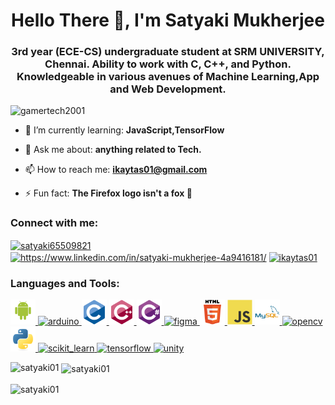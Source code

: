 <h1 align="center">Hello There 👋, I'm Satyaki Mukherjee</h1>
<h3 align="center">3rd year (ECE-CS) undergraduate student at SRM UNIVERSITY, Chennai. Ability to work with C, C++, and Python. Knowledgeable in various avenues of Machine Learning,App and Web Development.</h3>

<p align="left"> <img src="https://komarev.com/ghpvc/?username=gamertech2001&label=Profile%20views&color=0e75b6&style=flat" alt="gamertech2001" /> </p>

- 🌱 I’m currently learning: **JavaScript,TensorFlow**

- 💬 Ask me about: **anything related to Tech.**

- 📫 How to reach me: **ikaytas01@gmail.com**

- ⚡ Fun fact: **The Firefox logo isn't a fox 🦊**

<h3 align="left">Connect with me:</h3>
<p align="left">
<a href="https://twitter.com/satyaki65509821" target="blank"><img align="center" src="https://cdn.jsdelivr.net/npm/simple-icons@3.0.1/icons/twitter.svg" alt="satyaki65509821" height="30" width="40" /></a>
<a href="https://linkedin.com/in/https://www.linkedin.com/in/satyaki-mukherjee-4a9416181/" target="blank"><img align="center" src="https://cdn.jsdelivr.net/npm/simple-icons@3.0.1/icons/linkedin.svg" alt="https://www.linkedin.com/in/satyaki-mukherjee-4a9416181/" height="30" width="40" /></a>
<a href="https://www.hackerrank.com/ikaytas01" target="blank"><img align="center" src="https://cdn.jsdelivr.net/npm/simple-icons@3.0.1/icons/hackerrank.svg" alt="ikaytas01" height="30" width="40" /></a>
</p>

<h3 align="left">Languages and Tools:</h3>
<p align="left"> <a href="https://developer.android.com" target="_blank"> <img src="https://raw.githubusercontent.com/devicons/devicon/master/icons/android/android-original-wordmark.svg" alt="android" width="40" height="40"/> </a> <a href="https://www.arduino.cc/" target="_blank"> <img src="https://cdn.worldvectorlogo.com/logos/arduino-1.svg" alt="arduino" width="40" height="40"/> </a> <a href="https://www.cprogramming.com/" target="_blank"> <img src="https://raw.githubusercontent.com/devicons/devicon/master/icons/c/c-original.svg" alt="c" width="40" height="40"/> </a> <a href="https://www.w3schools.com/cpp/" target="_blank"> <img src="https://raw.githubusercontent.com/devicons/devicon/master/icons/cplusplus/cplusplus-original.svg" alt="cplusplus" width="40" height="40"/> </a> <a href="https://www.w3schools.com/cs/" target="_blank"> <img src="https://raw.githubusercontent.com/devicons/devicon/master/icons/csharp/csharp-original.svg" alt="csharp" width="40" height="40"/> </a> <a href="https://www.figma.com/" target="_blank"> <img src="https://www.vectorlogo.zone/logos/figma/figma-icon.svg" alt="figma" width="40" height="40"/> </a> <a href="https://www.w3.org/html/" target="_blank"> <img src="https://raw.githubusercontent.com/devicons/devicon/master/icons/html5/html5-original-wordmark.svg" alt="html5" width="40" height="40"/> </a> <a href="https://developer.mozilla.org/en-US/docs/Web/JavaScript" target="_blank"> <img src="https://raw.githubusercontent.com/devicons/devicon/master/icons/javascript/javascript-original.svg" alt="javascript" width="40" height="40"/> </a> <a href="https://www.mysql.com/" target="_blank"> <img src="https://raw.githubusercontent.com/devicons/devicon/master/icons/mysql/mysql-original-wordmark.svg" alt="mysql" width="40" height="40"/> </a> <a href="https://opencv.org/" target="_blank"> <img src="https://www.vectorlogo.zone/logos/opencv/opencv-icon.svg" alt="opencv" width="40" height="40"/> </a> <a href="https://www.python.org" target="_blank"> <img src="https://raw.githubusercontent.com/devicons/devicon/master/icons/python/python-original.svg" alt="python" width="40" height="40"/> </a> <a href="https://scikit-learn.org/" target="_blank"> <img src="https://upload.wikimedia.org/wikipedia/commons/0/05/Scikit_learn_logo_small.svg" alt="scikit_learn" width="40" height="40"/> </a> <a href="https://www.tensorflow.org" target="_blank"> <img src="https://www.vectorlogo.zone/logos/tensorflow/tensorflow-icon.svg" alt="tensorflow" width="40" height="40"/> </a> <a href="https://unity.com/" target="_blank"> <img src="https://www.vectorlogo.zone/logos/unity3d/unity3d-icon.svg" alt="unity" width="40" height="40"/> </a> </p>

<p><img align="left" src="https://github-readme-stats.vercel.app/api/top-langs?username=satyaki01&show_icons=true&locale=en&layout=compact" alt="satyaki01" /></p>

<p>&nbsp;<img align="center" src="https://github-readme-stats.vercel.app/api?username=satyaki01&show_icons=true&locale=en" alt="satyaki01" /></p>

<p><img align="center" src="https://github-readme-streak-stats.herokuapp.com/?user=satyaki01&" alt="satyaki01" /></p>
